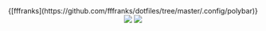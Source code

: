 <center> {[fffranks](https://github.com/fffranks/dotfiles/tree/master/.config/polybar)} 

<img src="https://github.com/fffranks/dotfiles/blob/master/screenshots/Polybar%20TOP.png">
<img src="https://github.com/fffranks/dotfiles/blob/master/screenshots/Polybar%20BOTTOM.png">

</center>
  
